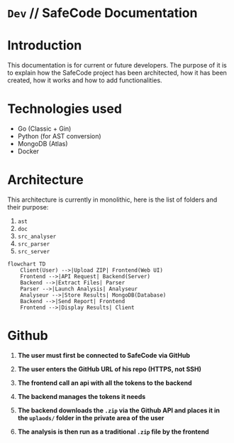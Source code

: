 # `Dev` // SafeCode Documentation

# Introduction
This documentation is for current or future developers. The purpose of it is to explain how the SafeCode project has been architected, how it has been created, how it works and how to add functionalities.

# Technologies used
- Go (Classic + Gin)
- Python (for AST conversion)
- MongoDB (Atlas)
- Docker

# Architecture
This architecture is currently in monolithic, here is the list of folders and their purpose:<br>
1. `ast`
2. `doc`
3. `src_analyser`
4. `src_parser`
5. `src_server`


```mermaid
flowchart TD
    Client(User) -->|Upload ZIP| Frontend(Web UI)
    Frontend -->|API Request| Backend(Server)
    Backend -->|Extract Files| Parser
    Parser -->|Launch Analysis| Analyseur
    Analyseur -->|Store Results| MongoDB(Database)
    Backend -->|Send Report| Frontend
    Frontend -->|Display Results| Client
```

# Github
1. **The user must first be connected to SafeCode via GitHub**

2. **The user enters the GitHub URL of his repo (HTTPS, not SSH)**

3. **The frontend call an api with all the tokens to the backend**

4. **The backend manages the tokens it needs**

5. **The backend downloads the `.zip` via the Github API and places it in the `uplaods/` folder in the private area of the user**

6. **The analysis is then run as a traditional `.zip` file by the frontend**
